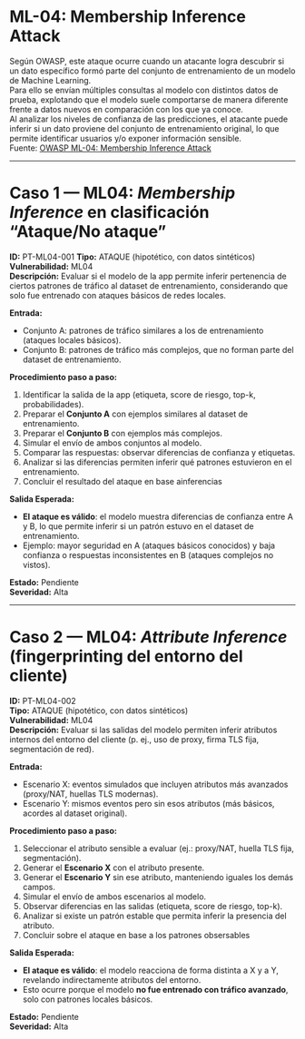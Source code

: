 # ML-04: Membership Inference Attack

Según OWASP, este ataque ocurre cuando un atacante logra descubrir si un dato específico formó parte del conjunto de entrenamiento de un modelo de Machine Learning.  
Para ello se envían múltiples consultas al modelo con distintos datos de prueba, explotando que el modelo suele comportarse de manera diferente frente a datos nuevos en comparación con los que ya conoce.  
Al analizar los niveles de confianza de las predicciones, el atacante puede inferir si un dato proviene del conjunto de entrenamiento original, lo que permite identificar usuarios y/o exponer información sensible.  
Fuente: [OWASP ML-04: Membership Inference Attack](https://owasp.org/www-project-machine-learning-security-top-10/docs/ML04_2023-Membership_Inference_Attack.html)

---

# Caso 1 — ML04: *Membership Inference* en clasificación “Ataque/No ataque”

**ID:** PT-ML04-001
**Tipo:** ATAQUE (hipotético, con datos sintéticos)  
**Vulnerabilidad:** ML04  
**Descripción:** Evaluar si el modelo de la app permite inferir pertenencia de ciertos patrones de tráfico al dataset de entrenamiento, considerando que solo fue entrenado con ataques básicos de redes locales.  

**Entrada:**  
- Conjunto A: patrones de tráfico similares a los de entrenamiento (ataques locales básicos).  
- Conjunto B: patrones de tráfico más complejos, que no forman parte del dataset de entrenamiento.  

**Procedimiento paso a paso:**  
1. Identificar la salida de la app (etiqueta, score de riesgo, top-k, probabilidades).  
2. Preparar el **Conjunto A** con ejemplos similares al dataset de entrenamiento.  
3. Preparar el **Conjunto B** con ejemplos más complejos.  
4. Simular el envío de ambos conjuntos al modelo.  
5. Comparar las respuestas: observar diferencias de confianza y etiquetas.  
6. Analizar si las diferencias permiten inferir qué patrones estuvieron en el entrenamiento.  
7. Concluir el resultado del ataque en base ainferencias 

**Salida Esperada:**  
- **El ataque es válido**: el modelo muestra diferencias de confianza entre A y B, lo que permite inferir si un patrón estuvo en el dataset de entrenamiento.  
- Ejemplo: mayor seguridad en A (ataques básicos conocidos) y baja confianza o respuestas inconsistentes en B (ataques complejos no vistos).  

**Estado:** Pendiente  
**Severidad:** Alta  

---

# Caso 2 — ML04: *Attribute Inference* (fingerprinting del entorno del cliente)

**ID:** PT-ML04-002  
**Tipo:** ATAQUE (hipotético, con datos sintéticos)  
**Vulnerabilidad:** ML04  
**Descripción:** Evaluar si las salidas del modelo permiten inferir atributos internos del entorno del cliente (p. ej., uso de proxy, firma TLS fija, segmentación de red).  

**Entrada:**  
- Escenario X: eventos simulados que incluyen atributos más avanzados (proxy/NAT, huellas TLS modernas).  
- Escenario Y: mismos eventos pero sin esos atributos (más básicos, acordes al dataset original).  

**Procedimiento paso a paso:**  
1. Seleccionar el atributo sensible a evaluar (ej.: proxy/NAT, huella TLS fija, segmentación).  
2. Generar el **Escenario X** con el atributo presente.  
3. Generar el **Escenario Y** sin ese atributo, manteniendo iguales los demás campos.  
4. Simular el envío de ambos escenarios al modelo.  
5. Observar diferencias en las salidas (etiqueta, score de riesgo, top-k).  
6. Analizar si existe un patrón estable que permita inferir la presencia del atributo.  
7. Concluir sobre el ataque en base a los patrones obsersables

**Salida Esperada:**  
- **El ataque es válido**: el modelo reacciona de forma distinta a X y a Y, revelando indirectamente atributos del entorno.  
- Esto ocurre porque el modelo **no fue entrenado con tráfico avanzado**, solo con patrones locales básicos.  

**Estado:** Pendiente  
**Severidad:** Alta  

